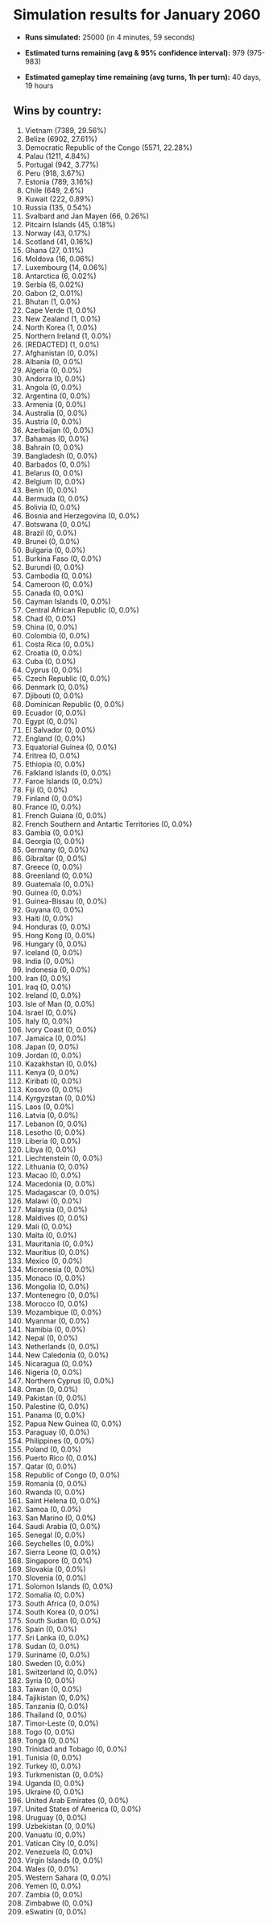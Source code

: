 # Simulation results for January 2060

* **Runs simulated:** 25000 (in 4 minutes, 59 seconds)

* **Estimated turns remaining (avg & 95% confidence interval):** 979 (975-983)

* **Estimated gameplay time remaining (avg turns, 1h per turn):** 40 days, 19 hours

## Wins by country:
1. Vietnam (7389, 29.56%)
2. Belize (6902, 27.61%)
3. Democratic Republic of the Congo (5571, 22.28%)
4. Palau (1211, 4.84%)
5. Portugal (942, 3.77%)
6. Peru (918, 3.67%)
7. Estonia (789, 3.16%)
8. Chile (649, 2.6%)
9. Kuwait (222, 0.89%)
10. Russia (135, 0.54%)
11. Svalbard and Jan Mayen (66, 0.26%)
12. Pitcairn Islands (45, 0.18%)
13. Norway (43, 0.17%)
14. Scotland (41, 0.16%)
15. Ghana (27, 0.11%)
16. Moldova (16, 0.06%)
17. Luxembourg (14, 0.06%)
18. Antarctica (6, 0.02%)
19. Serbia (6, 0.02%)
20. Gabon (2, 0.01%)
21. Bhutan (1, 0.0%)
22. Cape Verde (1, 0.0%)
23. New Zealand (1, 0.0%)
24. North Korea (1, 0.0%)
25. Northern Ireland (1, 0.0%)
26. [REDACTED] (1, 0.0%)
27. Afghanistan (0, 0.0%)
28. Albania (0, 0.0%)
29. Algeria (0, 0.0%)
30. Andorra (0, 0.0%)
31. Angola (0, 0.0%)
32. Argentina (0, 0.0%)
33. Armenia (0, 0.0%)
34. Australia (0, 0.0%)
35. Austria (0, 0.0%)
36. Azerbaijan (0, 0.0%)
37. Bahamas (0, 0.0%)
38. Bahrain (0, 0.0%)
39. Bangladesh (0, 0.0%)
40. Barbados (0, 0.0%)
41. Belarus (0, 0.0%)
42. Belgium (0, 0.0%)
43. Benin (0, 0.0%)
44. Bermuda (0, 0.0%)
45. Bolivia (0, 0.0%)
46. Bosnia and Herzegovina (0, 0.0%)
47. Botswana (0, 0.0%)
48. Brazil (0, 0.0%)
49. Brunei (0, 0.0%)
50. Bulgaria (0, 0.0%)
51. Burkina Faso (0, 0.0%)
52. Burundi (0, 0.0%)
53. Cambodia (0, 0.0%)
54. Cameroon (0, 0.0%)
55. Canada (0, 0.0%)
56. Cayman Islands (0, 0.0%)
57. Central African Republic (0, 0.0%)
58. Chad (0, 0.0%)
59. China (0, 0.0%)
60. Colombia (0, 0.0%)
61. Costa Rica (0, 0.0%)
62. Croatia (0, 0.0%)
63. Cuba (0, 0.0%)
64. Cyprus (0, 0.0%)
65. Czech Republic (0, 0.0%)
66. Denmark (0, 0.0%)
67. Djibouti (0, 0.0%)
68. Dominican Republic (0, 0.0%)
69. Ecuador (0, 0.0%)
70. Egypt (0, 0.0%)
71. El Salvador (0, 0.0%)
72. England (0, 0.0%)
73. Equatorial Guinea (0, 0.0%)
74. Eritrea (0, 0.0%)
75. Ethiopia (0, 0.0%)
76. Falkland Islands (0, 0.0%)
77. Faroe Islands (0, 0.0%)
78. Fiji (0, 0.0%)
79. Finland (0, 0.0%)
80. France (0, 0.0%)
81. French Guiana (0, 0.0%)
82. French Southern and Antartic Territories (0, 0.0%)
83. Gambia (0, 0.0%)
84. Georgia (0, 0.0%)
85. Germany (0, 0.0%)
86. Gibraltar (0, 0.0%)
87. Greece (0, 0.0%)
88. Greenland (0, 0.0%)
89. Guatemala (0, 0.0%)
90. Guinea (0, 0.0%)
91. Guinea-Bissau (0, 0.0%)
92. Guyana (0, 0.0%)
93. Haiti (0, 0.0%)
94. Honduras (0, 0.0%)
95. Hong Kong (0, 0.0%)
96. Hungary (0, 0.0%)
97. Iceland (0, 0.0%)
98. India (0, 0.0%)
99. Indonesia (0, 0.0%)
100. Iran (0, 0.0%)
101. Iraq (0, 0.0%)
102. Ireland (0, 0.0%)
103. Isle of Man (0, 0.0%)
104. Israel (0, 0.0%)
105. Italy (0, 0.0%)
106. Ivory Coast (0, 0.0%)
107. Jamaica (0, 0.0%)
108. Japan (0, 0.0%)
109. Jordan (0, 0.0%)
110. Kazakhstan (0, 0.0%)
111. Kenya (0, 0.0%)
112. Kiribati (0, 0.0%)
113. Kosovo (0, 0.0%)
114. Kyrgyzstan (0, 0.0%)
115. Laos (0, 0.0%)
116. Latvia (0, 0.0%)
117. Lebanon (0, 0.0%)
118. Lesotho (0, 0.0%)
119. Liberia (0, 0.0%)
120. Libya (0, 0.0%)
121. Liechtenstein (0, 0.0%)
122. Lithuania (0, 0.0%)
123. Macao (0, 0.0%)
124. Macedonia (0, 0.0%)
125. Madagascar (0, 0.0%)
126. Malawi (0, 0.0%)
127. Malaysia (0, 0.0%)
128. Maldives (0, 0.0%)
129. Mali (0, 0.0%)
130. Malta (0, 0.0%)
131. Mauritania (0, 0.0%)
132. Mauritius (0, 0.0%)
133. Mexico (0, 0.0%)
134. Micronesia (0, 0.0%)
135. Monaco (0, 0.0%)
136. Mongolia (0, 0.0%)
137. Montenegro (0, 0.0%)
138. Morocco (0, 0.0%)
139. Mozambique (0, 0.0%)
140. Myanmar (0, 0.0%)
141. Namibia (0, 0.0%)
142. Nepal (0, 0.0%)
143. Netherlands (0, 0.0%)
144. New Caledonia (0, 0.0%)
145. Nicaragua (0, 0.0%)
146. Nigeria (0, 0.0%)
147. Northern Cyprus (0, 0.0%)
148. Oman (0, 0.0%)
149. Pakistan (0, 0.0%)
150. Palestine (0, 0.0%)
151. Panama (0, 0.0%)
152. Papua New Guinea (0, 0.0%)
153. Paraguay (0, 0.0%)
154. Philippines (0, 0.0%)
155. Poland (0, 0.0%)
156. Puerto Rico (0, 0.0%)
157. Qatar (0, 0.0%)
158. Republic of Congo (0, 0.0%)
159. Romania (0, 0.0%)
160. Rwanda (0, 0.0%)
161. Saint Helena (0, 0.0%)
162. Samoa (0, 0.0%)
163. San Marino (0, 0.0%)
164. Saudi Arabia (0, 0.0%)
165. Senegal (0, 0.0%)
166. Seychelles (0, 0.0%)
167. Sierra Leone (0, 0.0%)
168. Singapore (0, 0.0%)
169. Slovakia (0, 0.0%)
170. Slovenia (0, 0.0%)
171. Solomon Islands (0, 0.0%)
172. Somalia (0, 0.0%)
173. South Africa (0, 0.0%)
174. South Korea (0, 0.0%)
175. South Sudan (0, 0.0%)
176. Spain (0, 0.0%)
177. Sri Lanka (0, 0.0%)
178. Sudan (0, 0.0%)
179. Suriname (0, 0.0%)
180. Sweden (0, 0.0%)
181. Switzerland (0, 0.0%)
182. Syria (0, 0.0%)
183. Taiwan (0, 0.0%)
184. Tajikistan (0, 0.0%)
185. Tanzania (0, 0.0%)
186. Thailand (0, 0.0%)
187. Timor-Leste (0, 0.0%)
188. Togo (0, 0.0%)
189. Tonga (0, 0.0%)
190. Trinidad and Tobago (0, 0.0%)
191. Tunisia (0, 0.0%)
192. Turkey (0, 0.0%)
193. Turkmenistan (0, 0.0%)
194. Uganda (0, 0.0%)
195. Ukraine (0, 0.0%)
196. United Arab Emirates (0, 0.0%)
197. United States of America (0, 0.0%)
198. Uruguay (0, 0.0%)
199. Uzbekistan (0, 0.0%)
200. Vanuatu (0, 0.0%)
201. Vatican City (0, 0.0%)
202. Venezuela (0, 0.0%)
203. Virgin Islands (0, 0.0%)
204. Wales (0, 0.0%)
205. Western Sahara (0, 0.0%)
206. Yemen (0, 0.0%)
207. Zambia (0, 0.0%)
208. Zimbabwe (0, 0.0%)
209. eSwatini (0, 0.0%)

